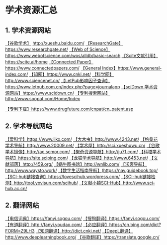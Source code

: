 # 学术资源汇总

## 1. 学术资源网站

[【谷歌学术】](http://xueshu.baidu.com/) http://xueshu.baidu.com/
[【ResearchGate】](https://www.researchgate.net/)https://www.researchgate.net/
[【Web of Science】](https://www.webofscience.com/wos/alldb/basic-search)https://www.webofscience.com/wos/alldb/basic-search
[【Scite文献引用】](https://scite.ai/home)https://scite.ai/home
[【Connected Paper】](https://www.connectedpapers.com/)https://www.connectedpapers.com/
[【General Index】](https://www.general-index.com/)https://www.general-index.com/
[【知网】](https://www.cnki.net/)https://www.cnki.net/
[【科学网】](http://www.sciencenet.cn/)http://www.sciencenet.cn/
[【LetPub影响因子查询】](https://www.letpub.com.cn/index.php?page=journalapp)https://www.letpub.com.cn/index.php?page=journalapp
[【sciDown 学术资源网站】](https://www.scidown.cn/)https://www.scidown.cn/
[【专利搜索网站】](http://www.soopat.com/Home/Index)http://www.soopat.com/Home/Index

[【专利下载】](https://www.drugfuture.com/cnpat/cn_patent.asp)https://www.drugfuture.com/cnpat/cn_patent.asp

## 2. 学术导航网站

[【爱科学】](https://www.iikx.com/)https://www.iikx.com/
[【大木虫】](http://www.4243.net/)http://www.4243.net/
[【格桑花学术导航】](http://www.20009.net/)http://www.20009.net/
[【学术屋】](http://sci.xueshuwu.cn/)http://sci.xueshuwu.cn/
[【谷歌学术镜像】](http://ac.scmor.com/)http://ac.scmor.com/
[【聚奇资源导航】](http://ju71.com/)http://ju71.com/
[【科塔学术导航】](https://site.sciping.com/)https://site.sciping.com/
[【龙猫学术导航】](http://www.6453.net/)http://www.6453.net/
[【文献部落】](http://459.org/)http://459.org/
[【蜗牛图书馆】](http://wnlib.com/)http://wnlib.com/
[【沃客导航】](http://www.waysto.work/)http://www.waysto.work/
[【数字生活指南导航】](https://nav.guidebook.top/)(https://nav.guidebook.top/
[【SCI-hub链接查询】](https://lovescihub.wordpress.com/)https://lovescihub.wordpress.com/
[【SCI-hub链接检测】](http://tool.yovisun.com/scihub/)http://tool.yovisun.com/scihub/
[【文献小镇SCI-Hub】](http://www.sci-hub.ac.cn/)http://www.sci-hub.ac.cn/

## 2. 翻译网站

[【电信词典】](http://www.telecomdictionary.com/index.asp)https://fanyi.sogou.com/
[【搜狗翻译】](https://fanyi.sogou.com/)https://fanyi.sogou.com/
[【有道翻译】](http://fanyi.youdao.com/)http://fanyi.youdao.com/
[【必应翻译】](https://cn.bing.com/dict?FORM=Z9LH3)https://cn.bing.com/dict?FORM=Z9LH3
[【知网翻译】](http://dict.cnki.net/)http://dict.cnki.net/
[【DeepL翻译】](http://www.deeplearningbook.org/)http://www.deeplearningbook.org/
[【谷歌翻译】](https://translate.google.cn/)https://translate.google.cn/



